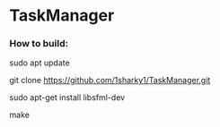 # TaskManager

### How to build:

sudo apt update

git clone https://github.com/1sharky1/TaskManager.git

sudo apt-get install libsfml-dev

make
